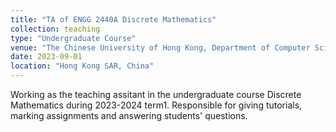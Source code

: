 ```yaml
---
title: "TA of ENGG 2440A Discrete Mathematics"
collection: teaching
type: "Undergraduate Course"
venue: "The Chinese University of Hong Kong, Department of Computer Science and Engineering"
date: 2023-09-01
location: "Hong Kong SAR, China"
---
```

Working as the teaching assitant in the undergraduate course Discrete Mathematics during 2023-2024 term1. Responsible for giving tutorials, marking assignments and answering students' questions.
